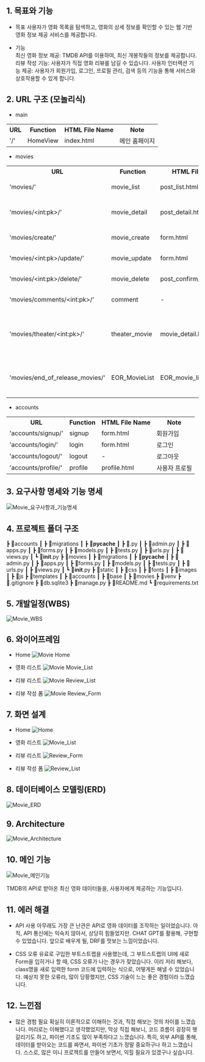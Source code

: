 ## 1. 목표와 기능
* 목표
사용자가 영화 목록을 탐색하고, 영화의 상세 정보를 확인할 수 있는 웹 기반 영화 정보 제공 서비스를 제공합니다.

* 기능  
최신 영화 정보 제공: TMDB API를 이용하여, 최신 개봉작들의 정보를 제공합니다.
리뷰 작성 기능: 사용자가 직접 영화 리뷰를 남길 수 있습니다.
사용자 인터랙션 기능 제공: 사용자가 회원가입, 로그인, 프로필 관리, 검색 등의 기능을 통해 서비스와 상호작용할 수 있게 합니다.


## 2. URL 구조 (모놀리식)
* main
<table>
    <tr>
        <th>URL</th>
        <th>Function</th>
        <th>HTML File Name</th>
        <th>Note</th>
    </tr>
    <tr>
        <td>'/'</td>
        <td>HomeView</td>
        <td>index.html</td>
        <td>메인 홈페이지</td>
    </tr>
</table>    

* movies
<table>
    <tr>
        <th>URL</th>
        <th>Function</th>
        <th>HTML File Name</th>
        <th>Note</th>
    </tr>
    <tr>
        <td>'movies/'</td>
        <td>movie_list</td>
        <td>post_list.html</td>
        <td>리뷰 목록</td>
    </tr>
    <tr>
        <td>'movies/&lt;int:pk&gt;/'</td>
        <td>movie_detail</td>
        <td>post_detail.html</td>
        <td>리뷰 상세 정보</td>
    </tr>
    <tr>
        <td>'movies/create/'</td>
        <td>movie_create</td>
        <td>form.html</td>
        <td>리뷰 생성</td>
    </tr>
    <tr>
        <td>'movies/&lt;int:pk&gt;/update/'</td>
        <td>movie_update</td>
        <td>form.html</td>
        <td>리뷰 수정</td>
    </tr>
    <tr>
        <td>'movies/&lt;int:pk&gt;/delete/'</td>
        <td>movie_delete</td>
        <td>post_confirm_delete.html</td>
        <td>리뷰 삭제</td>
    </tr>
    <tr>
        <td>'movies/comments/&lt;int:pk&gt;/'</td>
        <td>comment</td>
        <td>-</td>
        <td>댓글 생성</td>
    </tr>
    <tr>
        <td>'movies/theater/&lt;int:pk&gt;/'</td>
        <td>theater_movie</td>
        <td>movie_detail.html</td>
        <td>극장 상영 영화 상세 정보</td>
    </tr>
    <tr>
        <td>'movies/end_of_release_movies/'</td>
        <td>EOR_MovieList</td>
        <td>EOR_movie_list.html</td>
        <td>개봉 종료 영화 목록</td>
    </tr>
</table>    

* accounts
<table>
    <tr>
        <th>URL</th>
        <th>Function</th>
        <th>HTML File Name</th>
        <th>Note</th>
    </tr>
    <tr>
        <td>'accounts/signup/'</td>
        <td>signup</td>
        <td>form.html</td>
        <td>회원가입</td>
    </tr>
    <tr>
        <td>'accounts/login/'</td>
        <td>login</td>
        <td>form.html</td>
        <td>로그인</td>
    </tr>
    <tr>
        <td>'accounts/logout/'</td>
        <td>logout</td>
        <td>-</td>
        <td>로그아웃</td>
    </tr>
    <tr>
        <td>'accounts/profile/'</td>
        <td>profile</td>
        <td>profile.html</td>
        <td>사용자 프로필</td>
    </tr>
</table>

## 3. 요구사항 명세와 기능 명세
![Movie_요구사항과_기능명세](https://github.com/jsyoo1229/Movie_Review/assets/112743397/3ab82f4f-aae5-4fa9-aca8-cb2090385e72)


## 4. 프로젝트 폴더 구조
┣ 📂accounts
┃ ┣ 📂migrations
┃ ┣ 📂__pycache__
┃ ┣ 📜.py
┃ ┣ 📜admin.py
┃ ┣ 📜apps.py
┃ ┣ 📜forms.py
┃ ┣ 📜models.py
┃ ┣ 📜tests.py
┃ ┣ 📜urls.py
┃ ┣ 📜views.py
┃ ┗ 📜__init__.py
┣ 📂movies
┃ ┣ 📂migrations
┃ ┣ 📂__pycache__
┃ ┣ 📜admin.py
┃ ┣ 📜apps.py
┃ ┣ 📜forms.py
┃ ┣ 📜models.py
┃ ┣ 📜tests.py
┃ ┣ 📜urls.py
┃ ┣ 📜views.py
┃ ┗ 📜__init__.py
┣ 📂static
┃ ┣ 📂css
┃ ┣ 📂fonts
┃ ┣ 📂images
┃ ┣ 📂js
┣ 📂templates
┃ ┣ 📂accounts
┃ ┣ 📂base
┃ ┣ 📂movies
┣ 📂venv
┣📜.gitignore
┣ 📜db.sqlite3
┣ 📜manage.py
┣ 📜README.md
┗ 📜requirements.txt



## 5. 개발일정(WBS)
![Movie_WBS](https://github.com/jsyoo1229/Movie_Review/assets/112743397/61ba031d-d99a-4c14-9c14-5bde6b7ea4f6)

## 6. 와이어프레임
* Home
![Movie  Home](https://github.com/jsyoo1229/Movie_Review/assets/112743397/ebd2826f-916d-4c3a-b0a7-76efd655e2bc)

* 영화 리스트
![Movie  Movie_List](https://github.com/jsyoo1229/Movie_Review/assets/112743397/22ddf0a8-4a0e-45fa-8407-569d8fe22d21)

* 리뷰 리스트
![Movie  Review_List](https://github.com/jsyoo1229/Movie_Review/assets/112743397/5716f279-0c17-49c6-916e-00668ee89cc5)
  
* 리뷰 작성 폼
![Movie  Review_Form](https://github.com/jsyoo1229/Movie_Review/assets/112743397/9eac70dc-9a48-43f1-bc12-e9e93c1cec8c)


## 7. 화면 설계  
* Home
![Home](https://github.com/jsyoo1229/Movie_Review/assets/112743397/14400be2-be16-487c-8e02-5a178f2b227d)

* 영화 리스트
![Movie_List](https://github.com/jsyoo1229/Movie_Review/assets/112743397/23124fb2-7f9e-4a64-a0ea-3490e3568633)

* 리뷰 리스트
  ![Review_Form](https://github.com/jsyoo1229/Movie_Review/assets/112743397/3d9e334b-e63a-4a04-906d-c7a9a915732f)

* 리뷰 작성 폼
![Review_List](https://github.com/jsyoo1229/Movie_Review/assets/112743397/7f44c5bc-c0d5-4215-b5e1-d3eb8340897b)


## 8. 데이터베이스 모델링(ERD)
![Movie_ERD](https://github.com/jsyoo1229/Movie_Review/assets/112743397/4321c32a-2174-4d09-9c8a-f93531ee2acd)

 ## 9. Architecture
![Movie_Architecture](https://github.com/jsyoo1229/Movie_Review/assets/112743397/bc0d6870-eacf-4a82-833b-ee377e462a70)

 ## 10. 메인 기능
 ![Movie_메인기능](https://github.com/jsyoo1229/Movie_Review/assets/112743397/27094297-e8bd-4361-aada-e9470aae85fa)

 TMDB의 API로 받아온 최신 영화 데이터들을, 사용자에게 제공하는 기능입니다.

 ## 11. 에러 해결
 * API 사용
   아무래도 가장 큰 난관은 API로 영화 데이터를 조작하는 일이었습니다. 아직, API 통신에는 익숙치 않아서, 상당히 힘들었지만.
   CHAT GPT를 활용해, 구현할 수 있었습니다. 앞으로 배우게 될, DRF를 맛보는 느낌이었습니다.

 * CSS 오류
   유료로 구입한 부트스트랩을 사용했는데, 그 부트스트랩의 UI에 새로 Form을 입히거나 할 때, CSS 오류가 나는 경우가 잦았습니다.
   이리 저리 해보다, class명을 새로 입력한 form 코드에 입력하는 식으로, 어떻게든 해낼 수 있었습니다.
   예상치 못한 오류라, 많이 당황했지만, CSS 기술이 느는 좋은 경험이라 느꼈습니다.

## 12. 느낀점
* 많은 경험 필요
확실히 이론적으로 이해하는 것과, 직접 해보는 것의 차이를 느꼈습니다. 머리로는 이해했다고 생각했었지만,
막상 직접 해보니, 코드 흐름이 굉장히 헷갈리기도 하고, 파이썬 기초도 많이 부족하다고 느꼈습니다.
특히, 외부 API를 통해, 데이터를 받아오는 코드를 짜면서, 파이썬 기초가 정말 중요하구나 하고 느꼈습니다.
스스로, 많은 미니 프로젝트를 만들어 보면서, 익힐 필요가 있겠구나 싶습니다.








